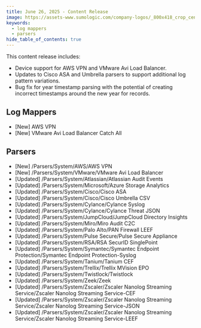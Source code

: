 ```yaml
---
title: June 26, 2025 - Content Release
image: https://assets-www.sumologic.com/company-logos/_800x418_crop_center-center_82_none/SumoLogic_Preview_600x600.jpg?mtime=1617040082
keywords:
  - log mappers
  - parsers
hide_table_of_contents: true    
---
```



This content release includes:
- Device support for AWS VPN and VMware Avi Load Balancer.
- Updates to Cisco ASA and Umbrella parsers to support additional log pattern variations.
- Bug fix for year timestamp parsing with the potential of creating incorrect timestamps around the new year for records.

## Log Mappers
- [New] AWS VPN
- [New] VMware Avi Load Balancer Catch All

## Parsers
- [New] /Parsers/System/AWS/AWS VPN
- [New] /Parsers/System/VMware/VMware Avi Load Balancer
- [Updated] /Parsers/System/Atlassian/Atlassian Audit Events
- [Updated] /Parsers/System/Microsoft/Azure Storage Analytics
- [Updated] /Parsers/System/Cisco/Cisco ASA
- [Updated] /Parsers/System/Cisco/Cisco Umbrella CSV
- [Updated] /Parsers/System/Cylance/Cylance Syslog
- [Updated] /Parsers/System/Cylance/Cylance Threat JSON
- [Updated] /Parsers/System/JumpCloud/JumpCloud Directory Insights
- [Updated] /Parsers/System/Miro/Miro Audit C2C
- [Updated] /Parsers/System/Palo Alto/PAN Firewall LEEF
- [Updated] /Parsers/System/Pulse Secure/Pulse Secure Appliance
- [Updated] /Parsers/System/RSA/RSA SecurID SinglePoint
- [Updated] /Parsers/System/Symantec/Symantec Endpoint Protection/Symantec Endpoint Protection-Syslog
- [Updated] /Parsers/System/Tanium/Tanium CEF
- [Updated] /Parsers/System/Trellix/Trellix MVision EPO
- [Updated] /Parsers/System/Twistlock/Twistlock
- [Updated] /Parsers/System/Zeek/Zeek
- [Updated] /Parsers/System/Zscaler/Zscaler Nanolog Streaming Service/Zscaler Nanolog Streaming Service-CEF
- [Updated] /Parsers/System/Zscaler/Zscaler Nanolog Streaming Service/Zscaler Nanolog Streaming Service-JSON
- [Updated] /Parsers/System/Zscaler/Zscaler Nanolog Streaming Service/Zscaler Nanolog Streaming Service-LEEF
